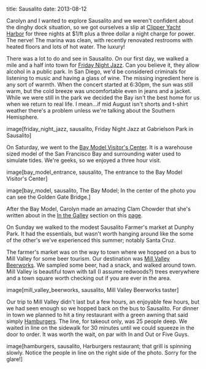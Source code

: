 title: Sausalito
date: 2013-08-12

Carolyn and I wanted to explore Sausalito and we weren't confident about the
dinghy dock situation, so we got ourselves a slip at [Clipper Yacht
Harbor](http://www.clipperyacht.com) for three nights at $1/ft plus a three
dollar a night charge for power.  The nerve!  The marina was clean, with
recently renovated restrooms with heated floors and lots of hot water. The luxury!

There was a lot to do and see in Sausalito.  On our first day, we walked a mile
and a half into town for [Friday Night
Jazz](http://www.ci.sausalito.ca.us/index.aspx?page=809).  Can you believe it,
they allow alcohol in a public park.  In San Diego, we'd be considered
criminals for listening to music and having a glass of wine.  The missing
ingredient here is any sort of warmth.  When the concert started at 6:30pm, the
sun was still warm, but the cold breeze was uncomfortable even in jeans and a
jacket.  While we were still in the park we decided the Bay isn't the best home
for us when we return to real life.  I mean...if mid August isn't shorts and t-shirt weather
there's a problem unless we're talking about the Southern Hemisphere.

image[friday_night_jazz, sausalito, Friday Night Jazz at Gabrielson Park in Sausalito]

On Saturday, we went to the [Bay Model Visitor's
Center](http://www.spn.usace.army.mil/Missions/Recreation/BayModelVisitorCenter.aspx).
It is a warehouse sized model of the San Francisco Bay and surrounding water used
to simulate tides.  We're geeks, so we enjoyed a three hour visit.

image[bay_model_entrance, sausalito, The entrance to the Bay Model Visitor's Center]

image[bay_model, sausalito, The Bay Model; In the center of the photo you can see the Golden Gate Bridge.]

After the Bay Model, Carolyn made an amazing Clam Chowder that she's written about
in the [In the Galley](galley.html) section on this [page](2013-08-11_Chowder_.html).

On Sunday we walked to the modest Sausalito Farmer's market at Dunphy Park.  It had
the essentials, but wasn't worth hanging around like the some of the other's we've
experienced this summer; notably Santa Cruz.

The farmer's market was on the way to town where we hopped on a bus to Mill
Valley for some beer tourism.   Our destination was [Mill Valley
Beerworks](http://millvalleybeerworks.com).  We sampled some beer, had a snack,
and walked around town.  Mill Valley is beautiful town with tall (I assume
redwoods?) trees everywhere and a town square worth checking out if you are
ever in the area.

image[mill_valley_beerworks, sausalito, Mill Valley Beerworks taster]

Our trip to Mill Valley didn't last but a few hours, an enjoyable few hours,
but we had seen enough so we hopped back on the bus to Sausalito.  For dinner
in town we planned to hit a tiny restaurant with a green awning that said simply
[Hamburgers](http://www.yelp.com/biz/hamburgers-sausalito-sausalito).  The
line, for takeout only, was 25 people deep.  We waited in line on the sidewalk
for 30 minutes until we could squeeze in the door to order.  It was worth the
wait, on par with In and Out or Five Guys. 

image[hamburgers, sausalito, Harburgers restaurant; that grill is spinning slowly.  Notice the people in line on the right side of the photo.  Sorry for the glare!]
